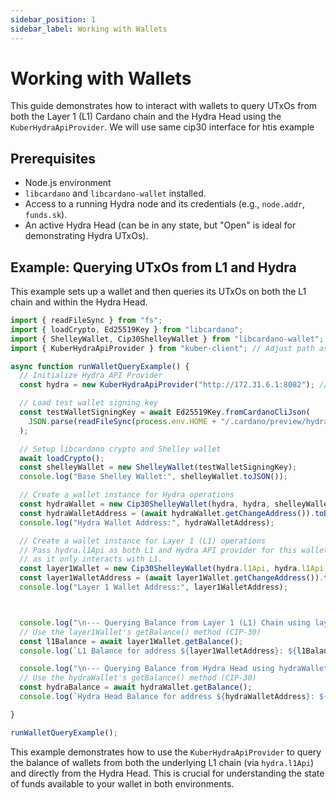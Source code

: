 ```yaml
---
sidebar_position: 1
sidebar_label: Working with Wallets
---
```


# Working with Wallets

This guide demonstrates how to interact with wallets to query UTxOs from both the Layer 1 (L1) Cardano chain and the Hydra Head using the `KuberHydraApiProvider`. We will use same cip30 interface  for htis example

## Prerequisites

- Node.js environment
- `libcardano` and `libcardano-wallet` installed.
- Access to a running Hydra node and its credentials (e.g., `node.addr`, `funds.sk`).
- An active Hydra Head (can be in any state, but "Open" is ideal for demonstrating Hydra UTxOs).

## Example: Querying UTxOs from L1 and Hydra

This example sets up a wallet and then queries its UTxOs on both the L1 chain and within the Hydra Head.

```typescript
import { readFileSync } from "fs";
import { loadCrypto, Ed25519Key } from "libcardano";
import { ShelleyWallet, Cip30ShelleyWallet } from "libcardano-wallet";
import { KuberHydraApiProvider } from "kuber-client"; // Adjust path as needed

async function runWalletQueryExample() {
  // Initialize Hydra API Provider
  const hydra = new KuberHydraApiProvider("http://172.31.6.1:8082"); // Replace with your Hydra node URL

  // Load test wallet signing key
  const testWalletSigningKey = await Ed25519Key.fromCardanoCliJson(
    JSON.parse(readFileSync(process.env.HOME + "/.cardano/preview/hydra-0/credentials/funds.sk", "utf-8")),
  );

  // Setup libcardano crypto and Shelley wallet
  await loadCrypto();
  const shelleyWallet = new ShelleyWallet(testWalletSigningKey);
  console.log("Base Shelley Wallet:", shelleyWallet.toJSON());

  // Create a wallet instance for Hydra operations
  const hydraWallet = new Cip30ShelleyWallet(hydra, hydra, shelleyWallet, 0);
  const hydraWalletAddress = (await hydraWallet.getChangeAddress()).toBech32();
  console.log("Hydra Wallet Address:", hydraWalletAddress);

  // Create a wallet instance for Layer 1 (L1) operations
  // Pass hydra.l1Api as both L1 and Hydra API provider for this wallet,
  // as it only interacts with L1.
  const layer1Wallet = new Cip30ShelleyWallet(hydra.l1Api, hydra.l1Api, shelleyWallet, 0);
  const layer1WalletAddress = (await layer1Wallet.getChangeAddress()).toBech32();
  console.log("Layer 1 Wallet Address:", layer1WalletAddress);



  console.log("\n--- Querying Balance from Layer 1 (L1) Chain using layer1Wallet ---");
  // Use the layer1Wallet's getBalance() method (CIP-30)
  const l1Balance = await layer1Wallet.getBalance();
  console.log(`L1 Balance for address ${layer1WalletAddress}: ${l1Balance.lovelace} lovelace`);

  console.log("\n--- Querying Balance from Hydra Head using hydraWallet ---");
  // Use the hydraWallet's getBalance() method (CIP-30)
  const hydraBalance = await hydraWallet.getBalance();
  console.log(`Hydra Head Balance for address ${hydraWalletAddress}: ${hydraBalance.lovelace} lovelace`);

}

runWalletQueryExample();
```

This example demonstrates how to use the `KuberHydraApiProvider` to query the balance of wallets from both the underlying L1 chain (via `hydra.l1Api`) and directly from the Hydra Head. This is crucial for understanding the state of funds available to your wallet in both environments.
